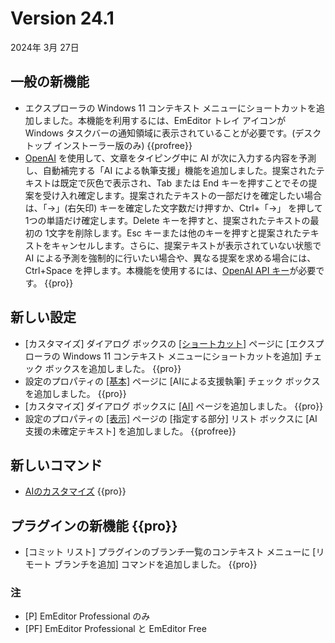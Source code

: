 # Version 24.1

2024年 3月 27日

## 一般の新機能

- エクスプローラの Windows 11 コンテキスト メニューにショートカットを追加しました。本機能を利用するには、EmEditor トレイ アイコンが Windows タスクバーの通知領域に表示されていることが必要です。(デスクトップ インストーラー版のみ) {{profree}}
- [OpenAI](https://openai.com/) を使用して、文章をタイピング中に AI が次に入力する内容を予測し、自動補完する「AI による執筆支援」機能を追加しました。提案されたテキストは既定で灰色で表示され、Tab または End キーを押すことでその提案を受け入れ確定します。提案されたテキストの一部だけを確定したい場合は、「→」(右矢印) キーを確定した文字数だけ押すか、Ctrl+「→」 を押して 1つの単語だけ確定します。Delete キーを押すと、提案されたテキストの最初の 1文字を削除します。Esc キーまたは他のキーを押すと提案されたテキストをキャンセルします。さらに、提案テキストが表示されていない状態で AI による予測を強制的に行いたい場合や、異なる提案を求める場合には、Ctrl+Space を押します。本機能を使用するには、[OpenAI API キー](https://platform.openai.com/api-keys)が必要です。 {{pro}}

## 新しい設定

- [カスタマイズ] ダイアログ ボックスの [\[ショートカット\]](../dlg/customize/shortcut/index) ページに [エクスプローラの Windows 11 コンテキスト メニューにショートカットを追加] チェック ボックスを追加しました。 {{pro}}
- 設定のプロパティの [\[基本\]](../dlg/properties/general/index) ページに [AIによる支援執筆] チェック ボックスを追加しました。 {{pro}}
- [カスタマイズ] ダイアログ ボックスに [\[AI\]](../dlg/customize/ai/index) ページを追加しました。 {{pro}}
- 設定のプロパティの [\[表示\]](../dlg/properties/display/index) ページの [指定する部分] リスト ボックスに [AI 支援の未確定テキスト] を追加しました。 {{profree}}

## 新しいコマンド

- [AIのカスタマイズ](../cmd/tools/customize_ai) {{pro}}

## プラグインの新機能 {{pro}}

- [コミット リスト] プラグインのブランチ一覧のコンテキスト メニューに [リモート ブランチを追加] コマンドを追加しました。 {{pro}}

### 注

- \[P\] EmEditor Professional のみ
- \[PF\] EmEditor Professional と EmEditor Free
